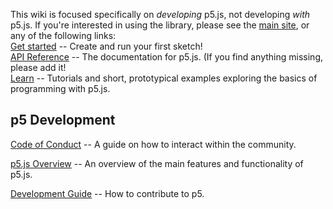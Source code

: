 This wiki is focused specifically on *developing* p5.js, not developing *with* p5.js.  If you're interested in using the library, please see the [main site](http://p5js.org), or any of the following links:  
[Get started](http://p5js.org/get-started/) -- Create and run your first sketch!  
[API Reference](http://p5js.org/reference) -- The documentation for p5.js.  (If you find anything missing, please add it!  
[Learn](http://p5js.org/tutorials/) -- Tutorials and short, prototypical examples exploring the basics of programming with p5.js.


## p5 Development

[Code of Conduct](https://github.com/processing/p5.js/wiki/Code-of-Conduct) -- A guide on how to interact within the community.

[p5.js Overview](https://github.com/processing/p5.js/wiki/p5.js-overview) -- An overview of the main features and functionality of p5.js.

[Development Guide](https://github.com/processing/p5.js/wiki/Development) -- How to contribute to p5.
